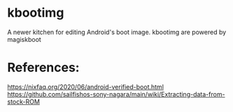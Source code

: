 # kbootimg
A newer kitchen for editing Android's boot image. kbootimg are powered by magiskboot

# References:
https://nixfaq.org/2020/06/android-verified-boot.html
https://github.com/sailfishos-sony-nagara/main/wiki/Extracting-data-from-stock-ROM

